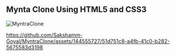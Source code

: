 ## Mynta Clone Using HTML5 and CSS3

![MyntraClone](https://github.com/Sakshamm-Goyal/MyntraClone/assets/144555727/1589a990-3ec0-4885-8803-83ad0fabf702)



https://github.com/Sakshamm-Goyal/MyntraClone/assets/144555727/51d751c8-a4fb-41c0-b282-5675583d3198

